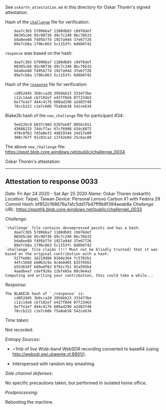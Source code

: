 See `oskarth_attestation.md` in this directory for Oskar Thorén's signed attestation.

Hash of the [`challenge`](https://ppot.blob.core.windows.net/public/challenge_0033) file for verification:

```
    daa7c3b5 570966a7 1180db03 c0d76def
    00395cb6 95c90736 d9c7c240 8bc76b33
    bda8ee88 f495b77d 1927a94d 37e67726
    89e7cb8a 1796c863 5c1153fc 6d6b6f42
```

`response` was based on the hash:

```
    daa7c3b5 570966a7 1180db03 c0d76def
    00395cb6 95c90736 d9c7c240 8bc76b33
    bda8ee88 f495b77d 1927a94d 37e67726
    89e7cb8a 1796c863 5c1153fc 6d6b6f42
```

Hash of the [`response`](https://ppot.blob.core.windows.net/public/response_0033_oskar) file for verification:

```
    cd052845 3b0cca20 3956bb23 333473be
    c12c14a8 cb7102ef e437f8d4 07f23463
    6e77e1e7 d44c4176 608ad290 a2d83f48
    78ccb222 c1e7c60b f5a8ab38 542ce634
```

Blake2b hash of the `new_challenge` file for participant #34:

```
    5e4226c9 b037c98d 6207ee8f 8056c651
    d3686215 74dcf7ac 67cf6908 43dc8072
    4f8c8f62 7d3a0e33 4d82934e 24d17e89
    300c767f 91c03ca2 13742e0d 25c6ac09
```

The above `new_challenge` file: https://ppot.blob.core.windows.net/public/challenge_0034

Oskar Thorén's attestation:
***

## Attestation to response 0033

*Date*: Fri Apr 24 2020 - Sat Apr 25 2020
*Name*: Oskar Thoren (oskarth)
*Location*: Taipei, Taiwan
*Device*: Personal Lenovo Carbon X1 with Fedora 29
*Commit Hash*: bf852c168676a7afc5dd17b47ff9b8f394aeab8a
*Challenge URL*: https://ppothk.blob.core.windows.net/public/challenge\_0033

*Challenge*:

```
`challenge` file contains decompressed points and has a hash:
	daa7c3b5 570966a7 1180db03 c0d76def
	00395cb6 95c90736 d9c7c240 8bc76b33
	bda8ee88 f495b77d 1927a94d 37e67726
	89e7cb8a 1796c863 5c1153fc 6d6b6f42
`challenge` file claims (!!! Must not be blindly trusted) that it was based on the original contribution with a hash:
	527fe68c 16219d86 018de364 fc5701b1
	44fc5b68 eb063c9a 8c4e8405 b35f4561
	b55363df 6d9adf82 8792c7b1 92a595b4
	4aadbea7 cdef918a 11bfe65a 89c9e4a3
Computing and writing your contribution, this could take a while...
```

*Response*:

```
The BLAKE2b hash of `./response` is:
	cd052845 3b0cca20 3956bb23 333473be
	c12c14a8 cb7102ef e437f8d4 07f23463
	6e77e1e7 d44c4176 608ad290 a2d83f48
	78ccb222 c1e7c60b f5a8ab38 542ce634
```

*Time taken*:

Not recorded.

*Entropy Sources*:

- ~1mb of live Wide-band WebSDR recording converted to base64 (using http://websdr.ewi.utwente.nl:8901/).

- Interspersed with random key smashing.

*Side channel defenses*:

No specific precautions taken, but performed in isolated home office.

*Postprocessing*:

Rebooting the machine.
